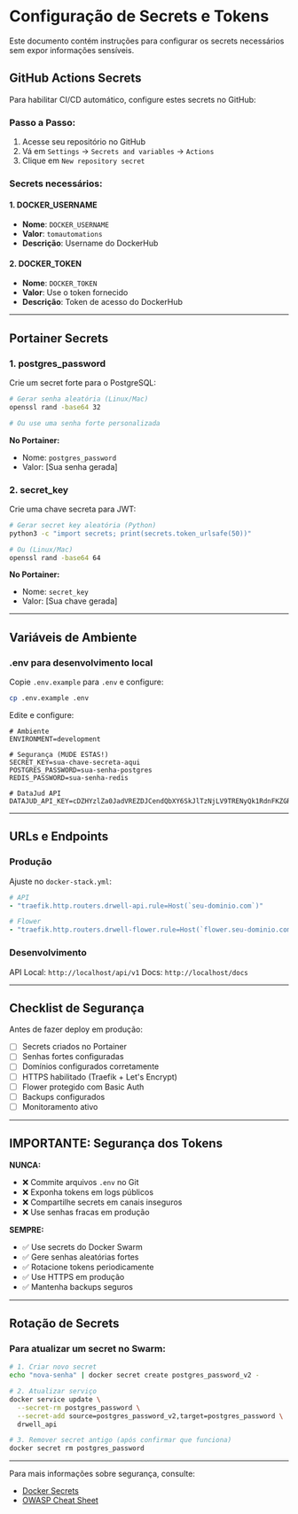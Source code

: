 # Configuração de Secrets e Tokens

Este documento contém instruções para configurar os secrets necessários sem expor informações sensíveis.

## GitHub Actions Secrets

Para habilitar CI/CD automático, configure estes secrets no GitHub:

### Passo a Passo:

1. Acesse seu repositório no GitHub
2. Vá em `Settings` → `Secrets and variables` → `Actions`
3. Clique em `New repository secret`

### Secrets necessários:

#### 1. DOCKER_USERNAME
- **Nome**: `DOCKER_USERNAME`
- **Valor**: `tomautomations`
- **Descrição**: Username do DockerHub

#### 2. DOCKER_TOKEN
- **Nome**: `DOCKER_TOKEN`
- **Valor**: Use o token fornecido
- **Descrição**: Token de acesso do DockerHub

---

## Portainer Secrets

### 1. postgres_password

Crie um secret forte para o PostgreSQL:

```bash
# Gerar senha aleatória (Linux/Mac)
openssl rand -base64 32

# Ou use uma senha forte personalizada
```

**No Portainer:**
- Nome: `postgres_password`
- Valor: [Sua senha gerada]

### 2. secret_key

Crie uma chave secreta para JWT:

```bash
# Gerar secret key aleatória (Python)
python3 -c "import secrets; print(secrets.token_urlsafe(50))"

# Ou (Linux/Mac)
openssl rand -base64 64
```

**No Portainer:**
- Nome: `secret_key`
- Valor: [Sua chave gerada]

---

## Variáveis de Ambiente

### .env para desenvolvimento local

Copie `.env.example` para `.env` e configure:

```bash
cp .env.example .env
```

Edite e configure:

```env
# Ambiente
ENVIRONMENT=development

# Segurança (MUDE ESTAS!)
SECRET_KEY=sua-chave-secreta-aqui
POSTGRES_PASSWORD=sua-senha-postgres
REDIS_PASSWORD=sua-senha-redis

# DataJud API
DATAJUD_API_KEY=cDZHYzlZa0JadVREZDJCendQbXY6SkJlTzNjLV9TRENyQk1RdnFKZGRQdw==
```

---

## URLs e Endpoints

### Produção

Ajuste no `docker-stack.yml`:

```yaml
# API
- "traefik.http.routers.drwell-api.rule=Host(`seu-dominio.com`)"

# Flower
- "traefik.http.routers.drwell-flower.rule=Host(`flower.seu-dominio.com`)"
```

### Desenvolvimento

API Local: `http://localhost/api/v1`
Docs: `http://localhost/docs`

---

## Checklist de Segurança

Antes de fazer deploy em produção:

- [ ] Secrets criados no Portainer
- [ ] Senhas fortes configuradas
- [ ] Domínios configurados corretamente
- [ ] HTTPS habilitado (Traefik + Let's Encrypt)
- [ ] Flower protegido com Basic Auth
- [ ] Backups configurados
- [ ] Monitoramento ativo

---

## IMPORTANTE: Segurança dos Tokens

**NUNCA:**
- ❌ Commite arquivos `.env` no Git
- ❌ Exponha tokens em logs públicos
- ❌ Compartilhe secrets em canais inseguros
- ❌ Use senhas fracas em produção

**SEMPRE:**
- ✅ Use secrets do Docker Swarm
- ✅ Gere senhas aleatórias fortes
- ✅ Rotacione tokens periodicamente
- ✅ Use HTTPS em produção
- ✅ Mantenha backups seguros

---

## Rotação de Secrets

### Para atualizar um secret no Swarm:

```bash
# 1. Criar novo secret
echo "nova-senha" | docker secret create postgres_password_v2 -

# 2. Atualizar serviço
docker service update \
  --secret-rm postgres_password \
  --secret-add source=postgres_password_v2,target=postgres_password \
  drwell_api

# 3. Remover secret antigo (após confirmar que funciona)
docker secret rm postgres_password
```

---

Para mais informações sobre segurança, consulte:
- [Docker Secrets](https://docs.docker.com/engine/swarm/secrets/)
- [OWASP Cheat Sheet](https://cheatsheetseries.owasp.org/)
